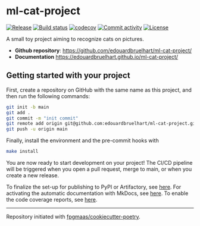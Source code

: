 # ml-cat-project

[![Release](https://img.shields.io/github/v/release/edouardbruelhart/ml-cat-project)](https://img.shields.io/github/v/release/edouardbruelhart/ml-cat-project)
[![Build status](https://img.shields.io/github/actions/workflow/status/edouardbruelhart/ml-cat-project/main.yml?branch=main)](https://github.com/edouardbruelhart/ml-cat-project/actions/workflows/main.yml?query=branch%3Amain)
[![codecov](https://codecov.io/gh/edouardbruelhart/ml-cat-project/branch/main/graph/badge.svg)](https://codecov.io/gh/edouardbruelhart/ml-cat-project)
[![Commit activity](https://img.shields.io/github/commit-activity/m/edouardbruelhart/ml-cat-project)](https://img.shields.io/github/commit-activity/m/edouardbruelhart/ml-cat-project)
[![License](https://img.shields.io/github/license/edouardbruelhart/ml-cat-project)](https://img.shields.io/github/license/edouardbruelhart/ml-cat-project)

A small toy project aiming to recognize cats on pictures.

- **Github repository**: <https://github.com/edouardbruelhart/ml-cat-project/>
- **Documentation** <https://edouardbruelhart.github.io/ml-cat-project/>

## Getting started with your project

First, create a repository on GitHub with the same name as this project, and then run the following commands:

```bash
git init -b main
git add .
git commit -m "init commit"
git remote add origin git@github.com:edouardbruelhart/ml-cat-project.git
git push -u origin main
```

Finally, install the environment and the pre-commit hooks with

```bash
make install
```

You are now ready to start development on your project!
The CI/CD pipeline will be triggered when you open a pull request, merge to main, or when you create a new release.

To finalize the set-up for publishing to PyPI or Artifactory, see [here](https://fpgmaas.github.io/cookiecutter-poetry/features/publishing/#set-up-for-pypi).
For activating the automatic documentation with MkDocs, see [here](https://fpgmaas.github.io/cookiecutter-poetry/features/mkdocs/#enabling-the-documentation-on-github).
To enable the code coverage reports, see [here](https://fpgmaas.github.io/cookiecutter-poetry/features/codecov/).

---

Repository initiated with [fpgmaas/cookiecutter-poetry](https://github.com/fpgmaas/cookiecutter-poetry).

